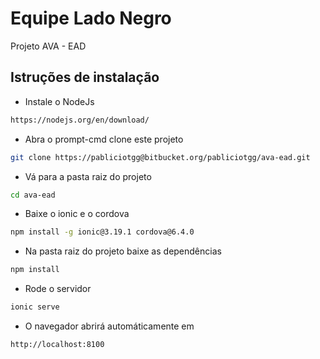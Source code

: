 # Equipe Lado Negro

Projeto AVA - EAD


## Istruções de instalação

- Instale o NodeJs

```bash
https://nodejs.org/en/download/
```



- Abra o prompt-cmd clone este projeto

```bash
git clone https://pabliciotgg@bitbucket.org/pabliciotgg/ava-ead.git
```

- Vá para a pasta raiz do projeto

```bash
cd ava-ead
```

- Baixe o ionic e o cordova

```bash
npm install -g ionic@3.19.1 cordova@6.4.0
```

- Na pasta raiz do projeto baixe as dependências

```bash
npm install
```

- Rode o servidor

```bash
ionic serve
```

- O navegador abrirá automáticamente em

```bash
http://localhost:8100
```
